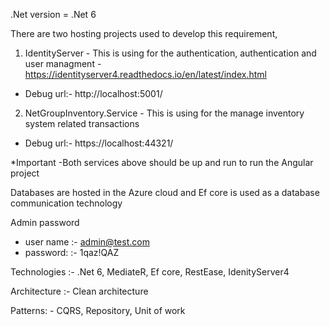 .Net version  = .Net 6

There are two hosting projects used to develop this requirement,
1. IdentityServer - This is using for the authentication, authentication and user managment - https://identityserver4.readthedocs.io/en/latest/index.html
  - Debug url:- http://localhost:5001/
2. NetGroupInventory.Service - This is using for the manage inventory system related transactions
  - Debug url:- https://localhost:44321/

*Important -Both services above should be up and run to run the Angular project

Databases are hosted in the Azure cloud and Ef core is used as a database communication technology

Admin password
 - user name :- admin@test.com
 - password: :- 1qaz!QAZ

Technologies :- .Net 6, MediateR, Ef core, RestEase, IdenityServer4

Architecture :- Clean architecture

Patterns: - CQRS, Repository, Unit of work 
 
